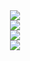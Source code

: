 <div align="center">
  <img src="https://capsule-render.vercel.app/api?type=waving&width=500&height=100&color=990500&section=footer&textBg=false&fontAlign=50&fontSize=46&fontColor=FFFFFF&desc=Welcome%20to%20my%20Github.&descSize=38">
</div>

<div align="center">
  <img src="https://github-readme-stats.vercel.app/api?username=Yermalouski&theme=dark&hide_border=true&include_all_commits=true&card_width=855&count_private=true">
<div>

<div align="center">
  <img src="https://github-readme-streak-stats.herokuapp.com/?user=Yermalouski&theme=dark&hide_border=true&card_width=855">
<div>

<div align="center"width="500px"color="#808080">
  <img src="https://github-readme-stats.vercel.app/api/top-langs/?username=Yermalouski&theme=dark&hide_border=true&include_all_commits=true&card_width=855&count_private=true&layout=compact">
<div>
